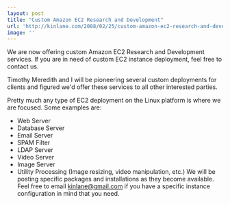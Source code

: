 ```yaml
---
layout: post
title: "Custom Amazon EC2 Research and Development"
url: 'http://kinlane.com/2008/02/25/custom-amazon-ec2-research-and-development/'
image: ''
---
```


We are now offering custom Amazon EC2 Research and Development services. If you are in need of custom EC2 instance deployment, feel free to contact us.

Timothy Meredith and I will be pioneering several custom deployments for clients and figured we'd offer these services to all other interested parties.

Pretty much any type of EC2 deployment on the Linux platform is where we are focused. Some examples are:


  * Web Server
  * Database Server
  * Email Server
  * SPAM Filter
  * LDAP Server
  * Video Server
  * Image Server
  * Utility Processing (Image resizing, video manipulation, etc.)
We will be posting specific packages and installations as they become available. Feel free to email [kinlane@gmail.com][1] if you have a specific instance configuration in mind that you need.

   [1]: mailto:kinlane@gmail.com
